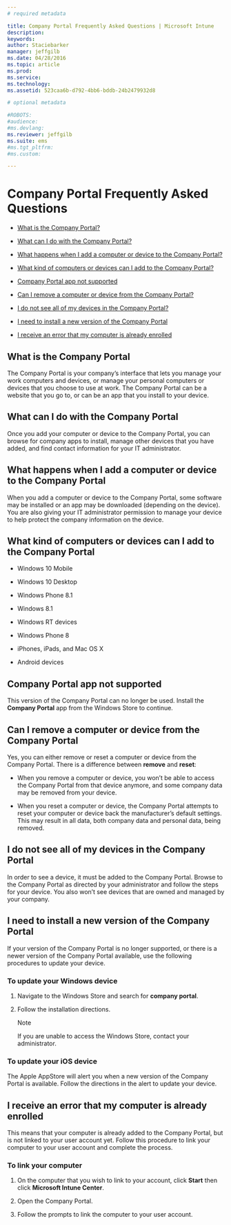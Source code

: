 ```yaml
---
# required metadata

title: Company Portal Frequently Asked Questions | Microsoft Intune
description:
keywords:
author: Staciebarker
manager: jeffgilb
ms.date: 04/28/2016
ms.topic: article
ms.prod:
ms.service:
ms.technology:
ms.assetid: 523caa6b-d792-4bb6-bddb-24b2479932d8

# optional metadata

#ROBOTS:
#audience:
#ms.devlang:
ms.reviewer: jeffgilb
ms.suite: ems
#ms.tgt_pltfrm:
#ms.custom:

---
```


# Company Portal Frequently Asked Questions


-   [What is the Company Portal?](#what-is-the-company-portal)

-   [What can I do with the Company Portal?](#what-can-i-do-with-the-company-portal)

-   [What happens when I add a computer or device to the Company Portal?](#what-happens-when-i-add-a-computer-or-device-to-the-company-portal)

-   [What kind of computers or devices can I add to the Company Portal?](#what-kind-of-computers-or-devices-can-i-add-to-the-company-portal)

-	[Company Portal app not supported](#company-portal-app-not-supported)

-   [Can I remove a computer or device from the Company Portal?](#can-i-remove-a-computer-or-device-from-the-company-portal)

-   [I do not see all of my devices in the Company Portal?](#i-do-not-see-all-of-my-devices-in-the-company-portal)

-   [I need to install a new version of the Company Portal](#i-need-to-install-a-new-version-of-the-company-portal)

-   [I receive an error that my computer is already enrolled](#i-receive-an-error-that-my-computer-is-already-enrolled)


## What is the Company Portal
The Company Portal is your company’s interface that lets you manage your work computers and devices, or manage your personal computers or devices that you choose to use at work.  The Company Portal can be a website that you go to, or can be an app that you install to your device.

## What can I do with the Company Portal
Once you add your computer or device to the Company Portal, you can browse for company apps to install, manage other devices that you have added, and find contact information for your IT administrator.

## What happens when I add a computer or device to the Company Portal
When you add a computer or device to the Company Portal, some software may be installed or an app may be downloaded (depending on the device).  You are also giving your IT administrator permission to manage your device to help protect the company information on the device.  

## What kind of computers or devices can I add to the Company Portal

-   Windows 10 Mobile

-   Windows 10 Desktop

-   Windows Phone 8.1

-   Windows 8.1

-   Windows RT devices

-   Windows Phone 8

-   iPhones, iPads, and Mac OS X

-   Android devices

## Company Portal app not supported
This version of the Company Portal can no longer be used. Install the **Company Portal** app from the Windows Store to continue.

## Can I remove a computer or device from the Company Portal
Yes, you can either remove or reset a computer or device from the Company Portal.  There is a difference between **remove** and **reset**:

-   When you remove a computer or device, you won’t be able to access the Company Portal from that device anymore, and some company data may be removed from your device.

-   When you reset a computer or device, the Company Portal attempts to reset your computer or device back the manufacturer’s default settings.  This may result in all data, both company data and personal data, being removed.

## I do not see all of my devices in the Company Portal
In order to see a device, it must be added to the Company Portal. Browse to the Company Portal as directed by your administrator and follow the steps for your device. You also won’t see devices that are owned and managed by your company.

## I need to install a new version of the Company Portal
If your version of the Company Portal is no longer supported, or there is a newer version of the Company Portal available, use the following procedures to update your device.

### To update your Windows device

1.  Navigate to the Windows Store and search for **company portal**.

2.  Follow the installation directions.

    > [!NOTE]
    > If you are unable to access the Windows Store, contact your administrator.

### To update your iOS device

The Apple AppStore will alert you when a new version of the Company Portal is available. Follow the directions in the alert to update your device.

## I receive an error that my computer is already enrolled
This means that your computer is already added to the Company Portal, but is not linked to your user account yet. Follow this procedure to link your computer to your user account and complete the process.

### To link your computer

1.  On the computer that you wish to link to your account, click **Start** then click **Microsoft Intune Center**.

2.  Open the Company Portal.

3.  Follow the prompts to link the computer to your user account.


